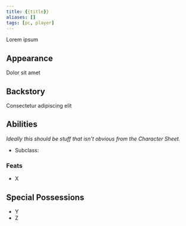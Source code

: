 ```yaml
---
title: {{title}}
aliases: []
tags: [pc, player]
---
```

Lorem ipsum

## Appearance
Dolor sit amet

## Backstory
Consectetur adipiscing elit

## Abilities
*Ideally this should be stuff that isn't obvious from the Character Sheet.*
- Subclass: 

### Feats
- X

## Special Possessions
- Y
- Z